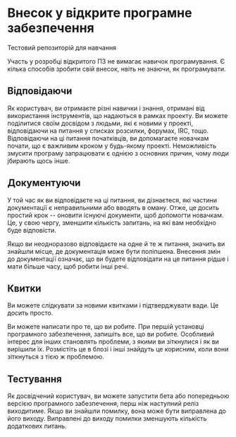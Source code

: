 # Внесок у відкрите програмне забезпечення

Тестовий репозиторій для навчання

Участь у розробці відкритого ПЗ не вимагає навичок програмування. Є кілька способів зробити свій внесок, нвіть не знаючи, як програмувати.

## Відповідаючи

Як користувач, ви отримаєте різні навички і знання, отримані від використання інструментів, що надаються в рамках проекту. Ви можете поділитися своїм досвідом з людьми, які є новими у проекті, відповідаючи на питання у списках розсилки, форумах, IRC, тощо. Відповідаючи на ці питання початківців, ви допомагаєте новачкам почати, що є важливим кроком у будь-якому проекті. Неможливість змусити програму запрацювати є однією з основних причин, чому люди jбирають щось інше.

## Документуючи

У той час як ви відповідаєте на ці питання, ви дізнаєтеся, які частини документації є неправильними або вводять в оману. Отже, це досить простий крок -- оновити існуючі документи, щоб допомогти новачкам. Це, у свою чергу, зменшити кількість запитань, на які вам необхідно буде відповісти.

Якщо ви неодноразово відповідаєте на одне й те ж питання, значить ви знайшли місце, де документація може бути поліпшена. Внесення змін до документації означає, що ви будете відповідати на це питання рідше і мати більше часу, щоб робити інші речі.

## Квитки

Ви можете слідкувати за новими квитками і підтверджувати вади. Це досить просто.

Ви можете написати про те, що ви робите. При першій установці програмного забезпечення, запишіть все, що ви робите. Особливий інтерес для інших становлять проблеми, з якими ви зіткнулися і як ви вирішили їх. Розмістіть це в блозі і інші знайдуть це корисним, коли вони зіткнуться з тією ж проблемою.

## Тестування

Як досвідчений користувач, ви можете запустити бета або попередньою версією програмного забезпечення, перш ніж наступний реліз виходитиме. Якщо ви знайшли помилку, вона може бути виправлена до його виходу. Виправлені до виходу помилки зменшують кількість додаткових питань.
